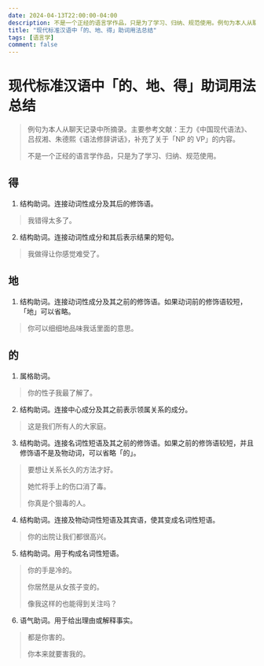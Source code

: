 ```yaml
---
date: 2024-04-13T22:00:00-04:00
description: 不是一个正经的语言学作品，只是为了学习、归纳、规范使用。例句为本人从聊天记录中所摘录。
title: "现代标准汉语中「的、地、得」助词用法总结"
tags: [语言学]
comment: false
---
```

# 现代标准汉语中「的、地、得」助词用法总结

> 例句为本人从聊天记录中所摘录。主要参考文献：王力《中国现代语法》、吕叔湘、朱德熙《语法修辞讲话》，补充了关于「NP 的 VP」的内容。
>
> 不是一个正经的语言学作品，只是为了学习、归纳、规范使用。

## 得

1. 结构助词。连接动词性成分及其后的修饰语。

> 我错得太多了。

2. 结构助词。连接动词性成分和其后表示结果的短句。

> 我做得让你感觉难受了。

## 地

1. 结构助词。连接动词性成分及其之前的修饰语。如果动词前的修饰语较短，「地」可以省略。

> 你可以细细地品味我话里面的意思。

## 的

1. 属格助词。

> 你的性子我最了解了。

2. 结构助词。连接中心成分及其之前表示领属关系的成分。

> 这是我们所有人的大家庭。

3. 结构助词。连接名词性短语及其之前的修饰语。如果之前的修饰语较短，并且修饰语不是及物动词，可以省略「的」。

> 要想让关系长久的方法才好。
>
> 她忙将手上的伤口消了毒。
>
> 你真是个狠毒的人。

4. 结构助词。连接及物动词性短语及其宾语，使其变成名词性短语。

> 你的出院让我们都很高兴。

5. 结构助词。用于构成名词性短语。

> 你的手是冷的。
>
> 你居然是从女孩子变的。
>
> 像我这样的也能得到关注吗？

6. 语气助词。用于给出理由或解释事实。

> 都是你害的。
>
> 你本来就要害我的。

